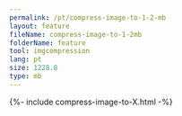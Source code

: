 ```yaml
---
permalink: /pt/compress-image-to-1-2-mb
layout: feature
fileName: compress-image-to-1-2mb
folderName: feature
tool: imgcompression
lang: pt
size: 1228.8
type: mb
---
```


{%- include compress-image-to-X.html -%}
